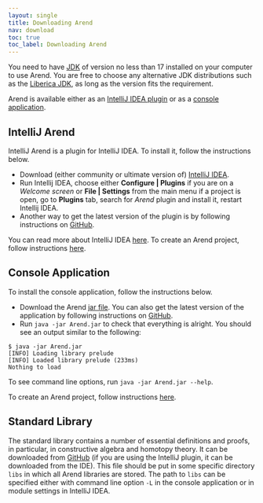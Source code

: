```yaml
---
layout: single
title: Downloading Arend
nav: download
toc: true
toc_label: Downloading Arend
---
```


You need to have [JDK] of version no less than 17 installed on your computer to use Arend.
You are free to choose any alternative JDK distributions such as the [Liberica JDK],
as long as the version fits the requirement.

 [JDK]: https://www.oracle.com/java/technologies/javase/jdk17-archive-downloads.html
 [Liberica JDK]: https://bell-sw.com/pages/downloads/#jdk-17-lts

Arend is available either as an [IntelliJ IDEA plugin](#intellij-idea-plugin) or as a [console application](#console-application).

## IntelliJ Arend

IntelliJ Arend is a plugin for IntelliJ IDEA.
To install it, follow the instructions below.

* Download (either community or ultimate version of) [IntelliJ IDEA](https://www.jetbrains.com/idea).
* Run Intellij IDEA, choose either **Configure \| Plugins** if you are on a _Welcome screen_ or **File \| Settings** from the main menu if a project is open, go to **Plugins** tab, search for _Arend_ plugin and install it, restart Intellij IDEA.
* Another way to get the latest version of the plugin is by following instructions on [GitHub](https://github.com/JetBrains/intellij-arend/blob/master/README.md).

You can read more about IntelliJ IDEA [here](https://www.jetbrains.com/help/idea/discover-intellij-idea.html).
To create an Arend project, follow instructions [here](/documentation/getting-started/started).

## Console Application

To install the console application, follow the instructions below.

* Download the Arend [jar file](https://github.com/JetBrains/Arend/releases/latest/download/Arend.jar).
  You can also get the latest version of the application by following instructions on [GitHub](https://github.com/JetBrains/Arend/blob/master/README.md).
* Run `java -jar Arend.jar` to check that everything is alright. You should see an output similar to the following:

```
$ java -jar Arend.jar
[INFO] Loading library prelude
[INFO] Loaded library prelude (233ms)
Nothing to load
```

To see command line options, run `java -jar Arend.jar --help`.

To create an Arend project, follow instructions [here](/documentation/getting-started/started).

## Standard Library

The standard library contains a number of essential definitions and proofs, in particular, in constructive algebra and homotopy theory.
It can be downloaded from [GitHub](https://github.com/JetBrains/arend-lib/releases/latest/download/arend-lib.zip) (if you are using the IntelliJ plugin, it can be downloaded from the IDE).
This file should be put in some specific directory `libs` in which all Arend libraries are stored.
The path to `libs` can be specified either with command line option `-L` in the console application or in module settings in IntelliJ IDEA.
